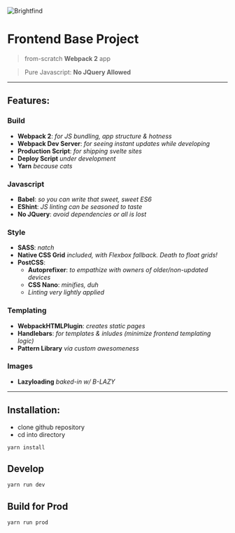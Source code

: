 ![Brightfind](http://jeremy.brightfind.com/appSeedBannerImage1.png)

# Frontend Base Project
> from-scratch **Webpack 2** app

> Pure Javascript: **No JQuery Allowed**


---

## Features:


### Build
- **Webpack 2**: *for JS bundling, app structure & hotness*
- **Webpack Dev Server**: *for seeing instant updates while developing*
- **Production Script**: *for shipping svelte sites*
- **Deploy Script** *under development*
- **Yarn** *because cats*

### Javascript
- **Babel**: *so you can write that sweet, sweet ES6*
- **EShint**: *JS linting can be seasoned to taste*
- **No JQuery**: *avoid dependencies or all is lost*

### Style
- **SASS**: *natch*
- **Native CSS Grid** *included, with Flexbox fallback. Death to float grids!*
- **PostCSS**:
   -  **Autoprefixer**: *to empathize with owners of older/non-updated devices*
   -  **CSS Nano**: *minifies, duh*
   -  *Linting very lightly applied*

### Templating
- **WebpackHTMLPlugin**: *creates static pages*
- **Handlebars**: *for templates & inludes (minimize frontend templating logic)*
- **Pattern Library** *via custom awesomeness*

### Images
- **Lazyloading** *baked-in w/ B-LAZY*


---


## Installation:

- clone github repository
- cd into directory

```
yarn install
```

## Develop

```
yarn run dev
```

## Build for Prod

```
yarn run prod
```
